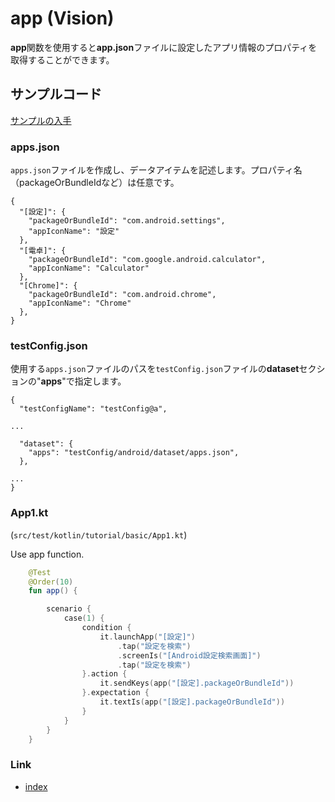 # app (Vision)

**app**関数を使用すると**app.json**ファイルに設定したアプリ情報のプロパティを取得することができます。

## サンプルコード

[サンプルの入手](../../../getting_samples_ja.md)

### apps.json

`apps.json`ファイルを作成し、データアイテムを記述します。プロパティ名（packageOrBundleIdなど）は任意です。

```
{
  "[設定]": {
    "packageOrBundleId": "com.android.settings",
    "appIconName": "設定"
  },
  "[電卓]": {
    "packageOrBundleId": "com.google.android.calculator",
    "appIconName": "Calculator"
  },
  "[Chrome]": {
    "packageOrBundleId": "com.android.chrome",
    "appIconName": "Chrome"
  },
}
```

### testConfig.json

使用する`apps.json`ファイルのパスを`testConfig.json`ファイルの**dataset**セクションの"**apps**"で指定します。

```
{
  "testConfigName": "testConfig@a",

...

  "dataset": {
    "apps": "testConfig/android/dataset/apps.json",
  },

...
}
```

### App1.kt

(`src/test/kotlin/tutorial/basic/App1.kt`)

Use app function.

```kotlin
    @Test
    @Order(10)
    fun app() {

        scenario {
            case(1) {
                condition {
                    it.launchApp("[設定]")
                        .tap("設定を検索")
                        .screenIs("[Android設定検索画面]")
                        .tap("設定を検索")
                }.action {
                    it.sendKeys(app("[設定].packageOrBundleId"))
                }.expectation {
                    it.textIs(app("[設定].packageOrBundleId"))
                }
            }
        }
    }
```

### Link

- [index](../../../../index_ja.md)

